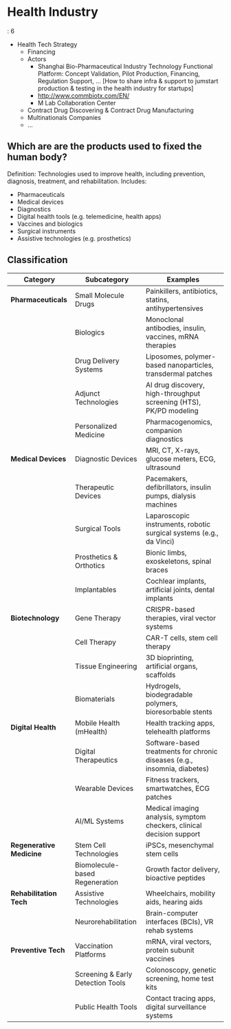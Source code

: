 # Health Industry

: 6

- Health Tech Strategy
    - Financing
    - Actors
        - Shanghai Bio-Pharmaceutical Industry Technology Functional Platform: Concept Validation,  Pilot Production, Financing, Regulation Support, … [How to share infra & support to jumstart production & testing in the health industry for startups]
        - http://www.commbiotx.com/EN/
        - M Lab Collaboration Center
    - Contract Drug Discovering & Contract Drug Manufacturing
    - Multinationals Companies
    - …


## Which are are the products used to fixed the human body?

Definition: Technologies used to improve health, including prevention, diagnosis, treatment, and rehabilitation.
Includes:

- Pharmaceuticals
- Medical devices
- Diagnostics
- Digital health tools (e.g. telemedicine, health apps)
- Vaccines and biologics
- Surgical instruments
- Assistive technologies (e.g. prosthetics)

## Classification


| **Category**                 | **Subcategory**                   | **Examples**                                                              |
| ---------------------------- | --------------------------------- | ------------------------------------------------------------------------- |
| **Pharmaceuticals**       | Small Molecule Drugs              | Painkillers, antibiotics, statins, antihypertensives                      |
|                              | Biologics                         | Monoclonal antibodies, insulin, vaccines, mRNA therapies                  |
|                              | Drug Delivery Systems             | Liposomes, polymer-based nanoparticles, transdermal patches               |
|                              | Adjunct Technologies              | AI drug discovery, high-throughput screening (HTS), PK/PD modeling        |
|                              | Personalized Medicine             | Pharmacogenomics, companion diagnostics                                   |
| **Medical Devices**       | Diagnostic Devices                | MRI, CT, X-rays, glucose meters, ECG, ultrasound                          |
|                              | Therapeutic Devices               | Pacemakers, defibrillators, insulin pumps, dialysis machines              |
|                              | Surgical Tools                    | Laparoscopic instruments, robotic surgical systems (e.g., da Vinci)       |
|                              | Prosthetics & Orthotics           | Bionic limbs, exoskeletons, spinal braces                                 |
|                              | Implantables                      | Cochlear implants, artificial joints, dental implants                     |
| **Biotechnology**         | Gene Therapy                      | CRISPR-based therapies, viral vector systems                              |
|                              | Cell Therapy                      | CAR-T cells, stem cell therapy                                            |
|                              | Tissue Engineering                | 3D bioprinting, artificial organs, scaffolds                              |
|                              | Biomaterials                      | Hydrogels, biodegradable polymers, bioresorbable stents                   |
| **Digital Health**        | Mobile Health (mHealth)           | Health tracking apps, telehealth platforms                                |
|                              | Digital Therapeutics              | Software-based treatments for chronic diseases (e.g., insomnia, diabetes) |
|                              | Wearable Devices                  | Fitness trackers, smartwatches, ECG patches                               |
|                              | AI/ML Systems                     | Medical imaging analysis, symptom checkers, clinical decision support     |
| **Regenerative Medicine** | Stem Cell Technologies            | iPSCs, mesenchymal stem cells                                             |
|                              | Biomolecule-based Regeneration    | Growth factor delivery, bioactive peptides                                |
| **Rehabilitation Tech**   | Assistive Technologies            | Wheelchairs, mobility aids, hearing aids                                  |
|                              | Neurorehabilitation               | Brain-computer interfaces (BCIs), VR rehab systems                        |
| **Preventive Tech**       | Vaccination Platforms             | mRNA, viral vectors, protein subunit vaccines                             |
|                              | Screening & Early Detection Tools | Colonoscopy, genetic screening, home test kits                            |
|                              | Public Health Tools               | Contact tracing apps, digital surveillance systems                        |
